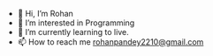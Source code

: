 - 👋 Hi, I’m Rohan
- 👀 I’m interested in Programming
- 🌱 I’m currently learning to live.
- 📫 How to reach me rohanpandey2210@gmail.com

<!---
rohanp221/rohanp221 is a ✨ special ✨ repository because its `README.md` (this file) appears on your GitHub profile.
You can click the Preview link to take a look at your changes.
--->
